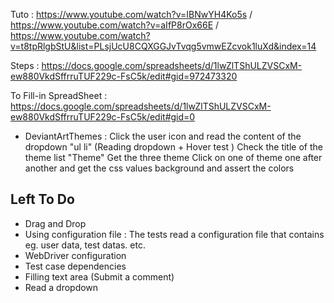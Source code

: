 Tuto  : https://www.youtube.com/watch?v=IBNwYH4Ko5s / https://www.youtube.com/watch?v=aIfP8rOx66E / https://www.youtube.com/watch?v=t8tpRlgbStU&list=PLsjUcU8CQXGGJvTvqg5vmwEZcvok1luXd&index=14

Steps : https://docs.google.com/spreadsheets/d/1lwZlTShULZVSCxM-ew880VkdSffrruTUF229c-FsC5k/edit#gid=972473320

To Fill-in SpreadSheet : https://docs.google.com/spreadsheets/d/1lwZlTShULZVSCxM-ew880VkdSffrruTUF229c-FsC5k/edit#gid=0


- DeviantArtThemes :
	Click the user icon and read the content of the dropdown "ul li" (Reading dropdown + Hover test )
	Check the title of the theme list "Theme"
	Get the three theme
	Click on one of theme one after another and 
	get the css values background and assert the colors

## Left To Do
- Drag and Drop
- Using configuration file : The tests read a configuration file that contains eg. user data, test datas. etc.
- WebDriver configuration
- Test case dependencies
- Filling text area (Submit a comment)
- Read a dropdown